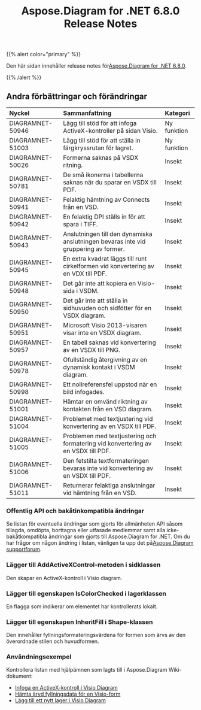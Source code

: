 ﻿---
title: Aspose.Diagram for .NET 6.8.0 Release Notes
type: docs
weight: 40
url: /sv/net/aspose-diagram-for-net-6-8-0-release-notes/
---
{{% alert color="primary" %}} 

 Den här sidan innehåller release notes för[Aspose.Diagram for .NET 6.8.0](https://www.nuget.org/packages/Aspose.Diagram/6.8.0).

{{% /alert %}} 
## **Andra förbättringar och förändringar**

|**Nyckel**|**Sammanfattning**|**Kategori**|
|:- |:- |:- |
|DIAGRAMNET-50946|Lägg till stöd för att infoga ActiveX-kontroller på sidan Visio.|Ny funktion|
|DIAGRAMNET-51003|Lägg till stöd för att ställa in färgkryssrutan för lagret.|Ny funktion|
|DIAGRAMNET-50026|Formerna saknas på VSDX ritning.|Insekt|
|DIAGRAMNET-50781|De små ikonerna i tabellerna saknas när du sparar en VSDX till PDF.|Insekt|
|DIAGRAMNET-50941|Felaktig hämtning av Connects från en VSD.|Insekt|
|DIAGRAMNET-50942|En felaktig DPI ställs in för att spara i TIFF.|Insekt|
|DIAGRAMNET-50943|Anslutningen till den dynamiska anslutningen bevaras inte vid gruppering av former.|Insekt|
|DIAGRAMNET-50945|En extra kvadrat läggs till runt cirkelformen vid konvertering av en VDX till PDF.|Insekt|
|DIAGRAMNET-50948|Det går inte att kopiera en Visio-sida i VSDM.|Insekt|
|DIAGRAMNET-50950|Det går inte att ställa in sidhuvuden och sidfötter för en VSDX diagram.|Insekt|
|DIAGRAMNET-50951|Microsoft Visio 2013-visaren visar inte en VSDX diagram.|Insekt|
|DIAGRAMNET-50957|En tabell saknas vid konvertering av en VSDX till PNG.|Insekt|
|DIAGRAMNET-50978|Ofullständig återgivning av en dynamisk kontakt i VSDM diagram.|Insekt|
|DIAGRAMNET-50998|Ett nollreferensfel uppstod när en bild infogades.|Insekt|
|DIAGRAMNET-51001|Hämtar en omvänd riktning av kontakten från en VSD diagram.|Insekt|
|DIAGRAMNET-51004|Problemet med textjustering vid konvertering av en VSDX till PDF.|Insekt|
|DIAGRAMNET-51005|Problemen med textjustering och formatering vid konvertering av en VSDX till PDF.|Insekt|
|DIAGRAMNET-51006|Den fetstilta textformateringen bevaras inte vid konvertering av en VSDX till PDF.|Insekt|
|DIAGRAMNET-51011|Returnerar felaktiga anslutningar vid hämtning från en VSD.|Insekt|
### **Offentlig API och bakåtinkompatibla ändringar**
Se listan för eventuella ändringar som gjorts för allmänheten API såsom tillagda, omdöpta, borttagna eller utfasade medlemmar samt alla icke-bakåtkompatibla ändringar som gjorts till Aspose.Diagram for .NET. Om du har frågor om någon ändring i listan, vänligen ta upp det på[Aspose.Diagram supportforum](https://forum.aspose.com/c/diagram/17).
### **Lägger till AddActiveXControl-metoden i sidklassen**
Den skapar en ActiveX-kontroll i Visio diagram.
### **Lägger till egenskapen IsColorChecked i lagerklassen**
En flagga som indikerar om elementet har kontrollerats lokalt.
### **Lägger till egenskapen InheritFill i Shape-klassen**
Den innehåller fyllningsformateringsvärdena för formen som ärvs av den överordnade stilen och huvudformen.
### **Användningsexempel**
Kontrollera listan med hjälpämnen som lagts till i Aspose.Diagram Wiki-dokument:

- [Infoga en ActiveX-kontroll i Visio Diagram](/diagram/sv/net/insert-an-activex-control-in-the-visio-diagram/)
- [Hämta ärvd fyllningsdata för en Visio-form](/diagram/sv/net/set-visio-shape-s-xform-line-and-fill-data/#retrieve-inherited-fill-data-of-a-visio-shape)
- [Lägg till ett nytt lager i Visio Diagram](/diagram/sv/net/working-with-layers/#add-a-new-layer-in-the-visio-diagram)
